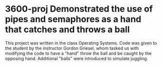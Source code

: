 # 3600-proj Demonstrated the use of pipes and semaphores as a hand that catches and throws a ball

This project was written in the class Operating Systems. Code was given to the student by the instructor Gordon Griesel, whom tasked us with modifying the code to have a "hand" throw the ball and be caught by the opposing hand. Additional "balls" were introduced to simulate juggling.
